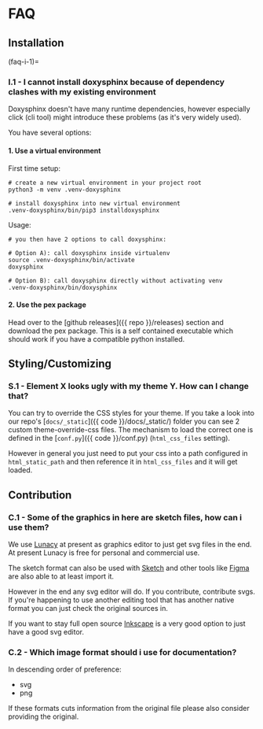 <!--
=====================================================================================
 C O P Y R I G H T
-------------------------------------------------------------------------------------
 Copyright (c) 2022 by Robert Bosch GmbH. All rights reserved.

 Author(s):
 - Markus Braun, :em engineering methods AG (contracted by Robert Bosch GmbH)
=====================================================================================
-->
# FAQ

## Installation

(faq-i-1)=

### I.1 - I cannot install doxysphinx because of dependency clashes with my existing environment

Doxysphinx doesn't have many runtime dependencies, however especially click (cli tool) might introduce
these problems (as it's very widely used).

You have several options:

#### 1. Use a virtual environment

First time setup:

```shell
# create a new virtual environment in your project root
python3 -m venv .venv-doxysphinx

# install doxysphinx into new virtual environment
.venv-doxysphinx/bin/pip3 installdoxysphinx
```

Usage:

```shell
# you then have 2 options to call doxysphinx:

# Option A): call doxysphinx inside virtualenv
source .venv-doxysphinx/bin/activate
doxysphinx

# Option B): call doxysphinx directly without activating venv
.venv-doxysphinx/bin/doxysphinx
```

#### 2. Use the pex package

Head over to the [github releases]({{ repo }}/releases) section and download the pex package.
This is a self contained executable which should work if you have a compatible python installed.

## Styling/Customizing

### S.1 - Element X looks ugly with my theme Y. How can I change that?

You can try to override the CSS styles for your theme.
If you take a look into our repo's [`docs/_static`]({{ code }}/docs/_static/) folder you can see 2 custom theme-override-css files.
The mechanism to load the correct one is defined in the [`conf.py`]({{ code }}/conf.py) (`html_css_files` setting).

However in general you just need to put your css into a path configured in `html_static_path` and then reference
it in `html_css_files` and it will get loaded.

## Contribution

### C.1 - Some of the graphics in here are sketch files, how can i use them?

We use [Lunacy](https://icons8.com/lunacy) at present as graphics editor to just get svg files in the end.
At present Lunacy is free for personal and commercial use.

The sketch format can also be used with [Sketch](https://www.sketch.com/) and other tools like
[Figma](https://www.figma.com) are also able to at least import it.

However in the end any svg editor will do. If you contribute, contribute svgs. If you're happening to use
another editing tool that has another native format you can just check the original sources in.

If you want to stay full open source [Inkscape](https://inkscape.org) is a very good option to just have a
good svg editor.

### C.2 - Which image format should i use for documentation?

In descending order of preference:

* svg
* png

If these formats cuts information from the original file please also consider providing the original.
